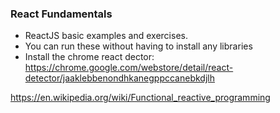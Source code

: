 ### React Fundamentals
- ReactJS basic examples and exercises.
- You can run these without having to install any libraries
- Install the chrome react dector: https://chrome.google.com/webstore/detail/react-detector/jaaklebbenondhkanegppccanebkdjlh

https://en.wikipedia.org/wiki/Functional_reactive_programming